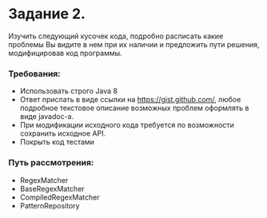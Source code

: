 # Задание 2. 

Изучить следующий кусочек кода, подробно расписать какие проблемы Вы видите в нем при их наличии и предложить пути решения, 
модифицировав код программы.

### Требования:
* Использовать строго Java 8
* Ответ прислать в виде ссылки на https://gist.github.com/, любое подробное текстовое описание возможных проблем оформлять в виде javadoc-а.
* При модификации исходного кода требуется по возможности сохранить исходное API.
* Покрыть код тестами

### Путь рассмотрения:
* RegexMatcher
* BaseRegexMatcher
* CompiledRegexMatcher
* PatternRepository
